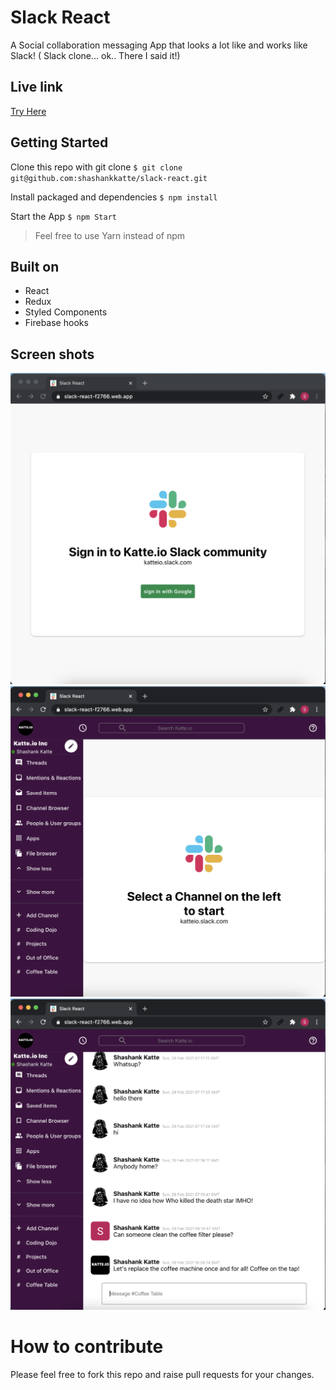 # Slack React 

A Social collaboration messaging App that looks a lot like and works like Slack! ( Slack clone... ok.. There I said it!)

## Live link
[Try Here](https://slack-react-f2766.web.app/)

## Getting Started

Clone this repo with git clone
`$ git clone git@github.com:shashankkatte/slack-react.git`

Install packaged and dependencies
`$ npm install`

Start the App
`$ npm Start`

> Feel free to use Yarn instead of npm

## Built on

* React
* Redux
* Styled Components
* Firebase hooks

## Screen shots


![Login](./public/Login.png)
![Login](./public/Landing.png)
![Login](./public/channell.png)

# How to contribute
Please feel free to fork this repo and raise pull requests for your changes. 
